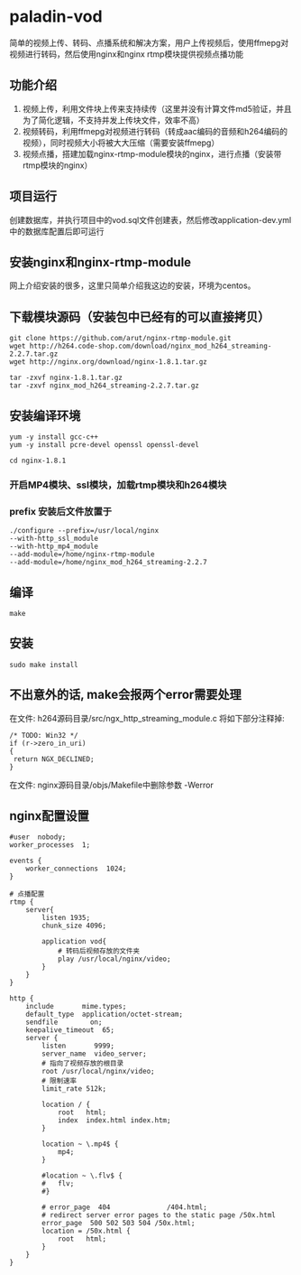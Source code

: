 # paladin-vod
简单的视频上传、转码、点播系统和解决方案，用户上传视频后，使用ffmepg对视频进行转码，然后使用nginx和nginx rtmp模块提供视频点播功能

## 功能介绍
1. 视频上传，利用文件块上传来支持续传（这里并没有计算文件md5验证，并且为了简化逻辑，不支持并发上传块文件，效率不高）
2. 视频转码，利用ffmepg对视频进行转码（转成aac编码的音频和h264编码的视频），同时视频大小将被大大压缩（需要安装ffmepg）
3. 视频点播，搭建加载nginx-rtmp-module模块的nginx，进行点播（安装带rtmp模块的nginx）

## 项目运行
创建数据库，并执行项目中的vod.sql文件创建表，然后修改application-dev.yml中的数据库配置后即可运行

## 安装nginx和nginx-rtmp-module
网上介绍安装的很多，这里只简单介绍我这边的安装，环境为centos。


## 下载模块源码（安装包中已经有的可以直接拷贝）
```
git clone https://github.com/arut/nginx-rtmp-module.git
wget http://h264.code-shop.com/download/nginx_mod_h264_streaming-2.2.7.tar.gz
wget http://nginx.org/download/nginx-1.8.1.tar.gz

tar -zxvf nginx-1.8.1.tar.gz
tar -zxvf nginx_mod_h264_streaming-2.2.7.tar.gz
```
## 安装编译环境
```
yum -y install gcc-c++
yum -y install pcre-devel openssl openssl-devel

cd nginx-1.8.1
```
### 开启MP4模块、ssl模块，加载rtmp模块和h264模块
### prefix 安装后文件放置于
```
./configure --prefix=/usr/local/nginx 
--with-http_ssl_module 
--with-http_mp4_module
--add-module=/home/nginx-rtmp-module
--add-module=/home/nginx_mod_h264_streaming-2.2.7
```
## 编译
```
make
``` 
## 安装
```
sudo make install
```

## 不出意外的话, make会报两个error需要处理
在文件: h264源码目录/src/ngx_http_streaming_module.c
将如下部分注释掉:
```
/* TODO: Win32 */
if (r->zero_in_uri)
{
 return NGX_DECLINED;
}
```
在文件: nginx源码目录/objs/Makefile中删除参数 -Werror


## nginx配置设置
```
#user  nobody;
worker_processes  1;

events {
    worker_connections  1024;
}

# 点播配置
rtmp {
    server{
    	listen 1935;
    	chunk_size 4096;
    	
    	application vod{
            # 转码后视频存放的文件夹
            play /usr/local/nginx/video;
        }
    }
}

http {
    include       mime.types;
    default_type  application/octet-stream;
    sendfile        on;
    keepalive_timeout  65;
    server {
        listen       9999;
        server_name  video_server;
        # 指向了视频存放的根目录
        root /usr/local/nginx/video;
        # 限制速率
        limit_rate 512k;
        
        location / {
            root   html;
            index  index.html index.htm;
        }

    	location ~ \.mp4$ {
    		mp4;
    	}

    	#location ~ \.flv$ { 
    	#	flv;
    	#}

        # error_page  404              /404.html;
        # redirect server error pages to the static page /50x.html
        error_page	500 502 503 504	/50x.html;
    	location = /50x.html {
            root   html;
        }     
    }
}
```
